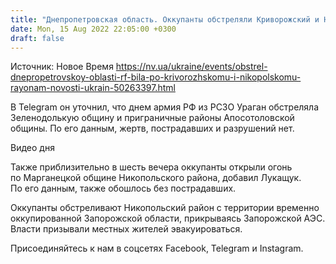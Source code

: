 ```yaml
---
title: "Днепропетровская область. Оккупанты обстреляли Криворожский и Никопольский районы — облсовет"
date: Mon, 15 Aug 2022 22:05:00 +0300
draft: false
---
```

Источник: Новое Время https://nv.ua/ukraine/events/obstrel-dnepropetrovskoy-oblasti-rf-bila-po-krivorozhskomu-i-nikopolskomu-rayonam-novosti-ukrain-50263397.html


В Telegram он уточнил, что днем армия РФ из РСЗО Ураган обстреляла Зеленодолькую общину и приграничные районы Апосотоловской общины. По его данным, жертв, пострадавших и разрушений нет. 

 Видео дня   

Также приблизительно в шесть вечера оккупанты открыли огонь по Марганецкой общине Никопольского района, добавил Лукащук. По его данным, также обошлось без пострадавших.

Оккупанты обстреливают Никопольский район с территории временно оккупированной Запорожской области, прикрываясь Запорожской АЭС. Власти призывали местных жителей эвакуироваться.

Присоединяйтесь к нам в соцсетях Facebook, Telegram и Instagram.
